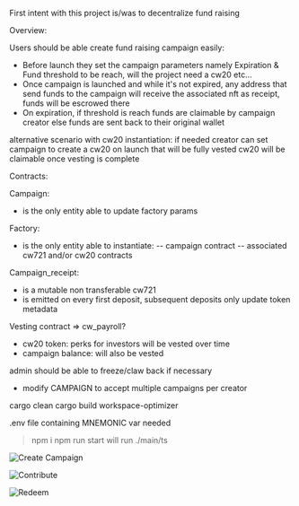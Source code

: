 First intent with this project is/was to decentralize fund raising

Overview:

Users should be able create fund raising campaign easily:

- Before launch they set the campaign parameters namely Expiration & Fund threshold to be reach, will the project need a cw20 etc...
- Once campaign is launched and while it's not expired, any address that send funds to the campaign will receive the associated nft as receipt, funds will be escrowed there <!-- TODO add some emergency exit -->
- On expiration, if threshold is reach funds are claimable by campaign creator <!-- ?! TODO add cw3 as anti rug pollicy ?! -->
  else funds are sent back to their original wallet <!-- TODO might be costly gas wise shall user claim their refund instead -->

alternative scenario with cw20 instantiation:
if needed creator can set campaign to create a cw20 on launch that will be fully vested
cw20 will be claimable once vesting is complete

<!-- using merkleroot approach might be a good idea there -->

Contracts:

Campaign:

- is the only entity able to update factory params

Factory:

- is the only entity able to instantiate:
  -- campaign contract
  -- associated cw721 and/or cw20 contracts

Campaign_receipt:

- is a mutable non transferable cw721
- is emitted on every first deposit, subsequent deposits only update token metadata

Vesting contract => cw_payroll?

- cw20 token: perks for investors will be vested over time
- campaign balance: will also be vested

admin should be able to freeze/claw back if necessary

<!-- TODOs -->

- modify CAMPAIGN to accept multiple campaigns per creator

<!-- compile contracts -->

cargo clean
cargo build
workspace-optimizer

<!-- TS testing -->

.env file containing MNEMONIC var needed

> npm i
> npm run start will run ./main/ts

![Create Campaign](https://user-images.githubusercontent.com/13539087/218222606-8baf54a7-385a-4ef0-b537-b67b92133f6a.png)

![Contribute](https://user-images.githubusercontent.com/13539087/218222652-0d93cd53-1aa5-427d-acb3-1c1e11aca3eb.png)

![Redeem](https://user-images.githubusercontent.com/13539087/218222707-f76695ca-fda8-424b-9321-5a9d5db4037f.png)
